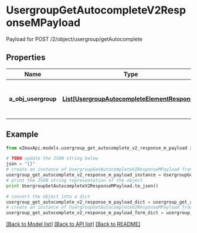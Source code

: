 # UsergroupGetAutocompleteV2ResponseMPayload

Payload for POST /2/object/usergroup/getAutocomplete

## Properties
Name | Type | Description | Notes
------------ | ------------- | ------------- | -------------
**a_obj_usergroup** | [**List[UsergroupAutocompleteElementResponse]**](UsergroupAutocompleteElementResponse.md) | An array of Usergroup autocomplete element response. | 

## Example

```python
from eZmaxApi.models.usergroup_get_autocomplete_v2_response_m_payload import UsergroupGetAutocompleteV2ResponseMPayload

# TODO update the JSON string below
json = "{}"
# create an instance of UsergroupGetAutocompleteV2ResponseMPayload from a JSON string
usergroup_get_autocomplete_v2_response_m_payload_instance = UsergroupGetAutocompleteV2ResponseMPayload.from_json(json)
# print the JSON string representation of the object
print UsergroupGetAutocompleteV2ResponseMPayload.to_json()

# convert the object into a dict
usergroup_get_autocomplete_v2_response_m_payload_dict = usergroup_get_autocomplete_v2_response_m_payload_instance.to_dict()
# create an instance of UsergroupGetAutocompleteV2ResponseMPayload from a dict
usergroup_get_autocomplete_v2_response_m_payload_form_dict = usergroup_get_autocomplete_v2_response_m_payload.from_dict(usergroup_get_autocomplete_v2_response_m_payload_dict)
```
[[Back to Model list]](../README.md#documentation-for-models) [[Back to API list]](../README.md#documentation-for-api-endpoints) [[Back to README]](../README.md)


